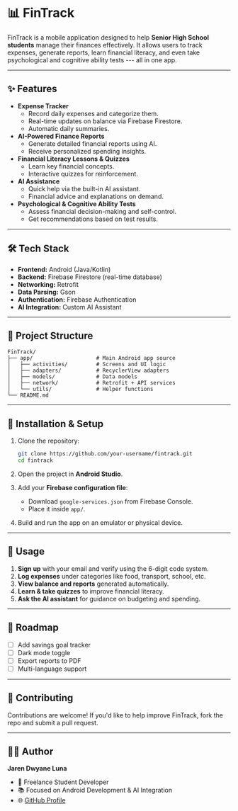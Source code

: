# 📊 FinTrack

FinTrack is a mobile application designed to help **Senior High School
students** manage their finances effectively.
It allows users to track expenses, generate reports, learn financial
literacy, and even take psychological and cognitive ability tests ---
all in one app.

------------------------------------------------------------------------

## ✨ Features

-   **Expense Tracker**
    -   Record daily expenses and categorize them.
    -   Real-time updates on balance via Firebase Firestore.
    -   Automatic daily summaries.
-   **AI-Powered Finance Reports**
    -   Generate detailed financial reports using AI.
    -   Receive personalized spending insights.
-   **Financial Literacy Lessons & Quizzes**
    -   Learn key financial concepts.
    -   Interactive quizzes for reinforcement.
-   **AI Assistance**
    -   Quick help via the built-in AI assistant.
    -   Financial advice and explanations on demand.
-   **Psychological & Cognitive Ability Tests**
    -   Assess financial decision-making and self-control.
    -   Get recommendations based on test results.

------------------------------------------------------------------------

## 🛠️ Tech Stack

-   **Frontend:** Android (Java/Kotlin)
-   **Backend:** Firebase Firestore (real-time database)
-   **Networking:** Retrofit
-   **Data Parsing:** Gson
-   **Authentication:** Firebase Authentication
-   **AI Integration:** Custom AI Assistant

------------------------------------------------------------------------

## 📂 Project Structure

    FinTrack/
    ├── app/                    # Main Android app source
    │   ├── activities/         # Screens and UI logic
    │   ├── adapters/           # RecyclerView adapters
    │   ├── models/             # Data models
    │   ├── network/            # Retrofit + API services
    │   └── utils/              # Helper functions
    └── README.md

------------------------------------------------------------------------

## 🚀 Installation & Setup

1.  Clone the repository:

    ``` bash
    git clone https://github.com/your-username/fintrack.git
    cd fintrack
    ```

2.  Open the project in **Android Studio**.

3.  Add your **Firebase configuration file**:

    -   Download `google-services.json` from Firebase Console.
    -   Place it inside `app/`.

4.  Build and run the app on an emulator or physical device.

------------------------------------------------------------------------

## 📖 Usage

1.  **Sign up** with your email and verify using the 6-digit code
    system.
2.  **Log expenses** under categories like food, transport, school, etc.
3.  **View balance and reports** generated automatically.
4.  **Learn & take quizzes** to improve financial literacy.
5.  **Ask the AI assistant** for guidance on budgeting and spending.

------------------------------------------------------------------------

## 🎯 Roadmap

-   [ ] Add savings goal tracker
-   [ ] Dark mode toggle
-   [ ] Export reports to PDF
-   [ ] Multi-language support

------------------------------------------------------------------------

## 🤝 Contributing

Contributions are welcome!
If you'd like to help improve FinTrack, fork the repo and submit a pull
request.

------------------------------------------------------------------------

## 👨‍💻 Author

**Jaren Dwyane Luna**
- 💼 Freelance Student Developer
- 📚 Focused on Android Development & AI Integration
- 🌐 [GitHub Profile]([https://github.com/Moxy004])
